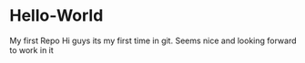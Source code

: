 # Hello-World
My first Repo
Hi guys its my first time in git.
Seems nice and looking forward to work in it
